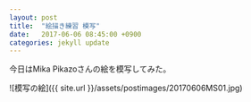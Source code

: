 ```yaml
---
layout: post
title:  "絵描き練習 模写"
date:   2017-06-06 08:45:00 +0900
categories: jekyll update
---
```

今日はMika Pikazoさんの絵を模写してみた。

![模写の絵]({{ site.url }}/assets/postimages/20170606MS01.jpg)